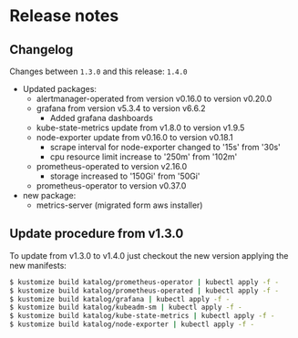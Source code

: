 # Release notes

## Changelog

Changes between `1.3.0` and this release: `1.4.0`

- Updated packages:
  - alertmanager-operated from version v0.16.0 to version v0.20.0
  - grafana from version v5.3.4 to version v6.6.2
    - Added grafana dashboards
  - kube-state-metrics update from v1.8.0 to version v1.9.5
  - node-exporter update from v0.16.0 to version v0.18.1
    - scrape interval for node-exporter changed to '15s' from '30s'
    - cpu resource limit increase to '250m' from '102m'
  - prometheus-operated to version v2.16.0
    - storage increased to '150Gi' from '50Gi'
  - prometheus-operator to version v0.37.0
- new package:
  - metrics-server (migrated form aws installer)

## Update procedure from v1.3.0

To update from v1.3.0 to v1.4.0 just checkout the new version applying the new manifests:

```bash
$ kustomize build katalog/prometheus-operator | kubectl apply -f -
$ kustomize build katalog/prometheus-operated | kubectl apply -f -
$ kustomize build katalog/grafana | kubectl apply -f -
$ kustomize build katalog/kubeadm-sm | kubectl apply -f -
$ kustomize build katalog/kube-state-metrics | kubectl apply -f -
$ kustomize build katalog/node-exporter | kubectl apply -f -
```
